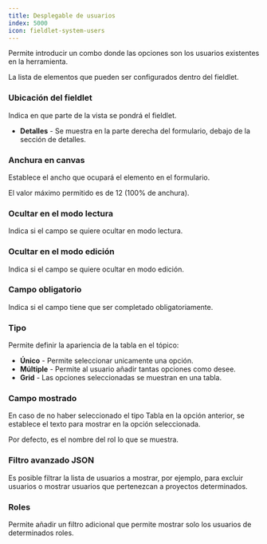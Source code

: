 ```yaml
---
title: Desplegable de usuarios
index: 5000
icon: fieldlet-system-users
---
```


Permite introducir un combo donde las opciones son los usuarios existentes en la herramienta.

La lista de elementos que pueden ser configurados dentro del fieldlet.

### Ubicación del fieldlet

Indica en que parte de la vista se pondrá el fieldlet.

- **Detalles** - Se muestra en la parte derecha del formulario, debajo de la sección de detalles.


### Anchura en canvas

Establece el ancho que ocupará el elemento en el formulario.

El valor máximo permitido es de 12 (100% de anchura).


### Ocultar en el modo lectura

Indica si el campo se quiere ocultar en modo lectura.


### Ocultar en el modo edición

Indica si el campo se quiere ocultar en modo edición.


### Campo obligatorio

Indica si el campo tiene que ser completado obligatoriamente.


### Tipo

Permite definir la apariencia de la tabla en el tópico:

- **Único** - Permite seleccionar unicamente una opción.
- **Múltiple** - Permite al usuario añadir tantas opciones como desee.
- **Grid** - Las opciones seleccionadas se muestran en una tabla.


### Campo mostrado

En caso de no haber seleccionado el tipo Tabla en la opción anterior, se establece el texto para mostrar en la opción seleccionada.

Por defecto, es el nombre del rol lo que se muestra.

### Filtro avanzado JSON

Es posible filtrar la lista de usuarios a mostrar, por ejemplo, 
para excluir usuarios o mostrar usuarios que pertenezcan a proyectos determinados.

### Roles

Permite añadir un filtro adicional que permite mostrar solo los usuarios de determinados roles.
